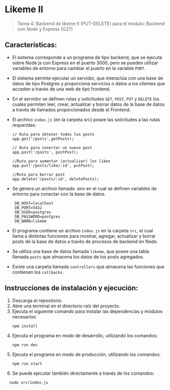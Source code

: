 # Likeme II

>Tarea 4: Backend de likeme II (PUT-DELETE) para el módulo: Backend con Node y Express (G27)

## Características:

- El sistema corresponde a un programa de tipo backend, que se ejecuta sobre Node js con Express en el puerto 3000, pero se pueden utilizar variables de entorno para cambiar el puerto en la variable `PORT`.

- El sistema permite ejecutar un servidor,  que interactúa con una base de datos de tipo Postgres y proporciona servicios o datos a los clientes que acceden a través de una web de tipo frontend.

- En el servidor se definen rutas y solicitudes `GET`, `POST`, `PUT` y `DELETE` los cuales permiten leer, crear, actualizar y borrar datos de la base de datos a través de llamados proporcionados desde el Frontend. 

- El archivo `index.js` (en la carpeta src) posee las solicitudes a las rutas requeridas:

   ```
   // Ruta para obtener todos los posts
   app.get('/posts',getPosts);

   // Ruta para insertar un nuevo post
   app.post('/posts', postPost);

   //Ruta para aumentar (actualizar) los likes
   app.put('/posts/like/:id', putPost);

   //Ruta para borrar post
   app.delete('/posts/:id', deletePosts);
   ```

- Se genera un archivo llamado .env en el cual se definen variables de entorno para conectar con la base de datos.
  ```
   DB_HOST=localhost
   DB_PORT=5432
   DB_USER=postgres
   DB_PASSWORD=postgres
   DB_NAME=likeme
   ```
- El programa contiene un archivo `index.js` en la carpeta `src`, el cual llama a distintas funciones para mostrar, agregar, actualizar y borrar posts de la base de datos a través de procesos de backend en Node.

- Se utiliza una base de datos llamada `likeme`, que posee una tabla llamada `posts` que almacena los datos de los posts agregados.

- Existe una carpeta llamada `controllers` que almacena las funciones que contienen los `callbacks`.

## Instrucciones de instalación y ejecución:

1. Descarga el repositorio.
2. Abre una terminal en el directorio raíz del proyecto.
3. Ejecuta el siguiente comando para instalar las dependencias y módulos necesarios:
   ```
   npm install
   ```
4. Ejecuta el programa en modo de desarrollo, utilizando los comandos:
   ```
   npm run dev
   ```
5. Ejecuta el programa en modo de producción, utilizando los comandos:
   ```
   npm run start
   ```
6. Se puede ejecutar también directamente a través de los comandos:
 ```
   node src/index.js
 ```